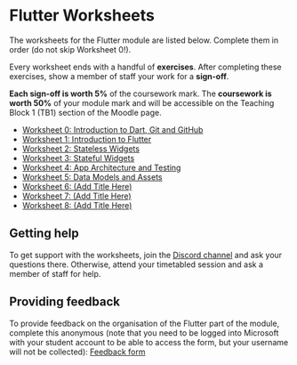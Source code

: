 # Flutter Worksheets

The worksheets for the Flutter module are listed below. Complete them in order (do not skip Worksheet 0!).

Every worksheet ends with a handful of **exercises**. After completing these exercises, show a member of staff your work for a **sign-off**.

**Each sign-off is worth 5%** of the coursework mark. The **coursework is worth 50%** of your module mark and will be accessible on the Teaching Block 1 (TB1) section of the Moodle page.

* [Worksheet 0: Introduction to Dart, Git and GitHub](./worksheet-0.md)
* [Worksheet 1: Introduction to Flutter](./worksheet-1.md)
* [Worksheet 2: Stateless Widgets](./worksheet-2.md)
* [Worksheet 3: Stateful Widgets](./worksheet-3.md)
* [Worksheet 4: App Architecture and Testing](./worksheet-4.md)
* [Worksheet 5: Data Models and Assets](./worksheet-5.md)
* [Worksheet 6: (Add Title Here)](./worksheet-6.md)
* [Worksheet 7: (Add Title Here)](./worksheet-7.md)
* [Worksheet 8: (Add Title Here)](./worksheet-8.md)

## **Getting help**

To get support with the worksheets, join the [Discord channel](https://portdotacdotuk-my.sharepoint.com/:b:/g/personal/mani_ghahremani_port_ac_uk/EbX583gvURRAhqsnhYqmbSEBwIFw6tXRyz_Br1GxIyE8dg) and ask your questions there. Otherwise, attend your timetabled session and ask a member of staff for help.

## **Providing feedback**

To provide feedback on the organisation of the Flutter part of the module, complete this anonymous (note that you need to be logged into Microsoft with your student account to be able to access the form, but your username will not be collected): [Feedback form](https://forms.office.com/e/88jd4UGAui)